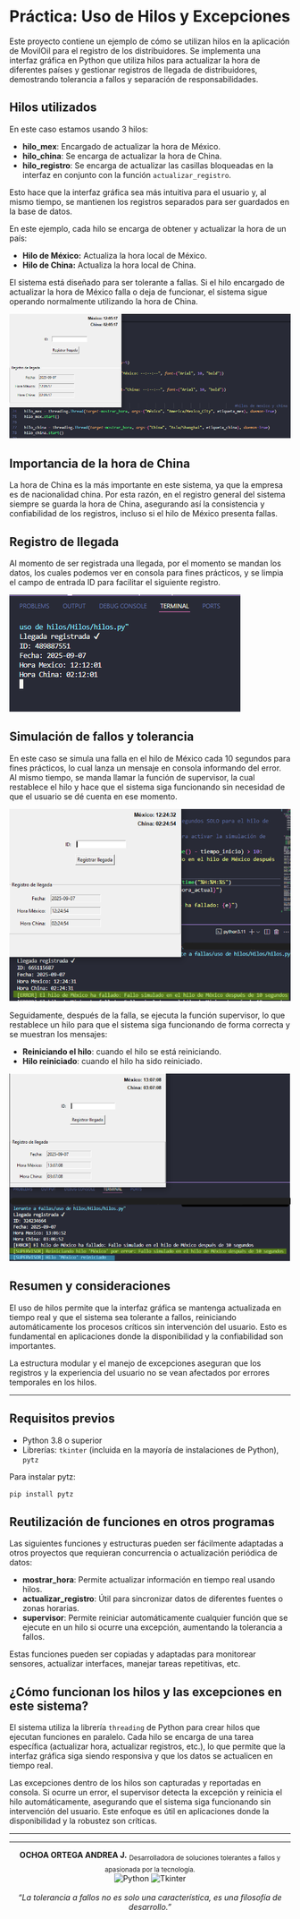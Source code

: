 # Práctica: Uso de Hilos y Excepciones 

Este proyecto contiene un ejemplo de cómo se utilizan hilos en la aplicación de MovilOil para el registro de los distribuidores. Se implementa una interfaz gráfica en Python que utiliza hilos para actualizar la hora de diferentes países y gestionar registros de llegada de distribuidores, demostrando tolerancia a fallos y separación de responsabilidades.

## Hilos utilizados

En este caso estamos usando 3 hilos:

- **hilo_mex**: Encargado de actualizar la hora de México.
- **hilo_china**: Se encarga de actualizar la hora de China.
- **hilo_registro**: Se encarga de actualizar las casillas bloqueadas en la interfaz en conjunto con la función `actualizar_registro`.

Esto hace que la interfaz gráfica sea más intuitiva para el usuario y, al mismo tiempo, se mantienen los registros separados para ser guardados en la base de datos.

En este ejemplo, cada hilo se encarga de obtener y actualizar la hora de un país:

- **Hilo de México:** Actualiza la hora local de México.
- **Hilo de China:** Actualiza la hora local de China.

El sistema está diseñado para ser tolerante a fallas. Si el hilo encargado de actualizar la hora de México falla o deja de funcionar, el sistema sigue operando normalmente utilizando la hora de China.

![Referencia: uso de hilos](pruebas/uso%20de%20hilos.png)

## Importancia de la hora de China

La hora de China es la más importante en este sistema, ya que la empresa es de nacionalidad china. Por esta razón, en el registro general del sistema siempre se guarda la hora de China, asegurando así la consistencia y confiabilidad de los registros, incluso si el hilo de México presenta fallas.

## Registro de llegada

Al momento de ser registrada una llegada, por el momento se mandan los datos, los cuales podemos ver en consola para fines prácticos, y se limpia el campo de entrada ID para facilitar el siguiente registro.

![Referencia: consola](pruebas/consola.png)

## Simulación de fallos y tolerancia

En este caso se simula una falla en el hilo de México cada 10 segundos para fines prácticos, lo cual lanza un mensaje en consola informando del error. Al mismo tiempo, se manda llamar la función de supervisor, la cual restablece el hilo y hace que el sistema siga funcionando sin necesidad de que el usuario se dé cuenta en ese momento.

![Referencia: simulación de falla](pruebas/simulacion%20de%20falla.png)

Seguidamente, después de la falla, se ejecuta la función supervisor, lo que restablece un hilo para que el sistema siga funcionando de forma correcta y se muestran los mensajes:

- **Reiniciando el hilo**: cuando el hilo se está reiniciando.
- **Hilo reiniciado**: cuando el hilo ha sido reiniciado.

![Referencia: excepciones en los hilos](pruebas/excepciones%20en%20los%20hilos.png)

## Resumen y consideraciones

El uso de hilos permite que la interfaz gráfica se mantenga actualizada en tiempo real y que el sistema sea tolerante a fallos, reiniciando automáticamente los procesos críticos sin intervención del usuario. Esto es fundamental en aplicaciones donde la disponibilidad y la confiabilidad son importantes.

La estructura modular y el manejo de excepciones aseguran que los registros y la experiencia del usuario no se vean afectados por errores temporales en los hilos.

---

## Requisitos previos

- Python 3.8 o superior
- Librerías: `tkinter` (incluida en la mayoría de instalaciones de Python), `pytz`

Para instalar pytz:

```bash
pip install pytz
```

## Reutilización de funciones en otros programas

Las siguientes funciones y estructuras pueden ser fácilmente adaptadas a otros proyectos que requieran concurrencia o actualización periódica de datos:

- **mostrar_hora**: Permite actualizar información en tiempo real usando hilos.
- **actualizar_registro**: Útil para sincronizar datos de diferentes fuentes o zonas horarias.
- **supervisor**: Permite reiniciar automáticamente cualquier función que se ejecute en un hilo si ocurre una excepción, aumentando la tolerancia a fallos.

Estas funciones pueden ser copiadas y adaptadas para monitorear sensores, actualizar interfaces, manejar tareas repetitivas, etc.

## ¿Cómo funcionan los hilos y las excepciones en este sistema?

El sistema utiliza la librería `threading` de Python para crear hilos que ejecutan funciones en paralelo. Cada hilo se encarga de una tarea específica (actualizar hora, actualizar registros, etc.), lo que permite que la interfaz gráfica siga siendo responsiva y que los datos se actualicen en tiempo real.

Las excepciones dentro de los hilos son capturadas y reportadas en consola. Si ocurre un error, el supervisor detecta la excepción y reinicia el hilo automáticamente, asegurando que el sistema siga funcionando sin intervención del usuario. Este enfoque es útil en aplicaciones donde la disponibilidad y la robustez son críticas.


---


---

<div align="center">
	<b>OCHOA ORTEGA ANDREA J.</b>  
	<sub>Desarrolladora de soluciones tolerantes a fallos y apasionada por la tecnología.</sub>  
	<br>
	<img src="https://img.shields.io/badge/Python-3776AB?style=for-the-badge&logo=python&logoColor=white" alt="Python"/>
	<img src="https://img.shields.io/badge/Tkinter-FFCA28?style=for-the-badge&logo=python&logoColor=black" alt="Tkinter"/>
	<br><br>
	<i>“La tolerancia a fallos no es solo una característica, es una filosofía de desarrollo.”</i>
</div>


